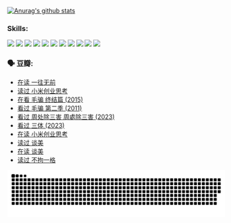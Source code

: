 
[![Anurag's github stats](https://github-readme-stats.vercel.app/api?username=w940853815)](https://github.com/anuraghazra/github-readme-stats)

### Skills:

<code><img height="32" src="https://cdn.jsdelivr.net/npm/simple-icons@v5/icons/python.svg"></code>
<code><img height="32" src="https://cdn.jsdelivr.net/npm/simple-icons@v5/icons/javascript.svg"></code>
<code><img height="32" src="https://cdn.jsdelivr.net/npm/simple-icons@v5/icons/django.svg"></code>
<code><img height="32" src="https://cdn.jsdelivr.net/npm/simple-icons@v5/icons/flask.svg"></code>
<code><img height="32" src="https://cdn.jsdelivr.net/npm/simple-icons@v5/icons/vuetify.svg"></code>
<code><img height="32" src="https://cdn.jsdelivr.net/npm/simple-icons@v5/icons/git.svg"></code>
<code><img height="32" src="https://cdn.jsdelivr.net/npm/simple-icons@v5/icons/docker.svg"></code>
<code><img height="32" src="https://cdn.jsdelivr.net/npm/simple-icons@v5/icons/postgresql.svg"></code>
<code><img height="32" src="https://cdn.jsdelivr.net/npm/simple-icons@v5/icons/elasticsearch.svg"></code>
<code><img height="32" src="https://cdn.jsdelivr.net/npm/simple-icons@v5/icons/macos.svg"></code>
<code><img height="32" src="https://cdn.jsdelivr.net/npm/simple-icons@v5/icons/linux.svg"></code>

### 🗣 豆瓣:

<!-- DOUBAN-ACTIVITIES:START -->
- [在读 一往无前](https://www.douban.com/people/136069238/status/4590507310/?_i=15544769)
- [读过 小米创业思考](https://www.douban.com/people/136069238/status/4590506983/?_i=15544769)
- [在看 毛骗 终结篇‎ (2015)](https://www.douban.com/people/136069238/status/4581971924/?_i=15544769)
- [看过 毛骗 第二季‎ (2011)](https://www.douban.com/people/136069238/status/4581971810/?_i=15544769)
- [看过 周处除三害 周處除三害‎ (2023)](https://www.douban.com/people/136069238/status/4575646701/?_i=15544769)
- [看过 三体‎ (2023)](https://www.douban.com/people/136069238/status/4574263039/?_i=15544769)
- [在读 小米创业思考](https://www.douban.com/people/136069238/status/4572047905/?_i=15544769)
- [读过 谈美](https://www.douban.com/people/136069238/status/4572047629/?_i=15544769)
- [在读 谈美](https://www.douban.com/people/136069238/status/4560861771/?_i=15544769)
- [读过 不拘一格](https://www.douban.com/people/136069238/status/4560861445/?_i=15544769)
<!-- DOUBAN-ACTIVITIES:END -->


![Snake animation](https://raw.githubusercontent.com/w940853815/w940853815/output/github-contribution-grid-snake.svg)

<!--
**w940853815/w940853815** is a ✨ _special_ ✨ repository because its `README.md` (this file) appears on your GitHub profile.

Here are some ideas to get you started:

- 🔭 I’m currently working on ...
- 🌱 I’m currently learning ...
- 👯 I’m looking to collaborate on ...
- 🤔 I’m looking for help with ...
- 💬 Ask me about ...
- 📫 How to reach me: ...
- 😄 Pronouns: ...
- ⚡ Fun fact: ...
-->
